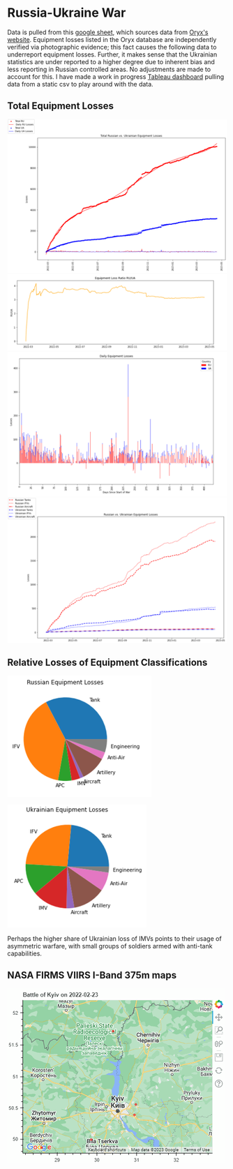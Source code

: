 # Russia-Ukraine War
Data is pulled from this [google sheet](https://docs.google.com/spreadsheets/d/1bngHbR0YPS7XH1oSA1VxoL4R34z60SJcR3NxguZM9GI/edit#gid=0), which sources data from [Oryx's website](https://www.oryxspioenkop.com/2022/02/attack-on-europe-documenting-equipment.html). Equipment losses listed in the Oryx database are independently verified via photographic evidence; this fact causes the following data to underreport equipment losses. Further, it makes sense that the Ukrainian statistics are under reported to a higher degree due to inherent bias and less reporting in Russian controlled areas. No adjustments are made to account for this. I have made a work in progress [Tableau dashboard](https://public.tableau.com/app/profile/sam44011739/viz/Ukraine_War_Equipment/Dashboard2?publish=yes) pulling data from a static csv to play around with the data.

## Total Equipment Losses

![a](./plots/Total.PNG)
![b](./plots/Ratio.PNG)
![](./plots/DailyBar.PNG)
![](./plots/Categorical.PNG)

## Relative Losses of Equipment Classifications
![](./plots/RUpie.PNG)

![](./plots/UApie.PNG)

Perhaps the higher share of Ukrainian loss of IMVs points to their usage of asymmetric warfare, with small groups of soldiers armed with anti-tank capabilities.

## NASA FIRMS VIIRS I-Band 375m maps

![](./maps/KyivBattle.gif)
